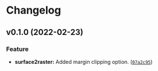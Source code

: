 # Changelog

<!--next-version-placeholder-->

## v0.1.0 (2022-02-23)
### Feature
* **surface2raster:** Added margin clipping option. ([`07a2c95`](https://github.com/RoxarAPI/roxar2raster/commit/07a2c954c982fdf62309acd05d88612818528844))
